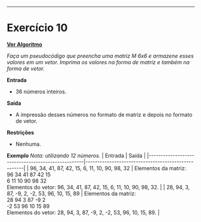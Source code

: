 ---
# Exercício 10

[**Ver Algoritmo**](Algoritmo10.md)

*Faça um pseudocódigo que preencha uma matriz M 6x6 e armazene esses valores em um vetor. Imprima os valores na forma de matriz e também na forma de vetor.*

**Entrada**
- 36 números inteiros.

**Saída**
- A impressão desses números no formato de matriz e depois no formato de vetor.

**Restrições**
- Nenhuma.

**Exemplo**
*Nota: utilizando 12 números.*
| Entrada                                           | Saída                                             |
|---------------------------------------------------|----------------------------------------------------|
| 96, 34, 41, 87, 42, 15, 6, 11, 10, 90, 98, 32      | Elementos da matriz: <br> 96 34 41 87 42 15 <br> 6 11 10 90 98 32 <br> Elementos do vetor: 96, 34, 41, 87, 42, 15, 6, 11, 10, 90, 98, 32. |
| 28, 94, 3, 87, -9, 2, -2, 53, 96, 10, 15, 89        | Elementos da matriz: <br> 28 94 3 87 -9 2 <br> -2 53 96 10 15 89 <br> Elementos do vetor: 28, 94, 3, 87, -9, 2, -2, 53, 96, 10, 15, 89. |
